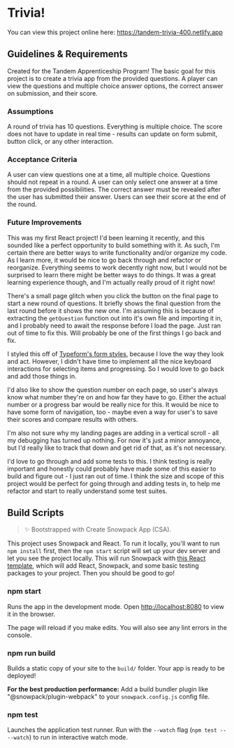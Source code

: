 # Trivia!

You can view this project online here: <https://tandem-trivia-400.netlify.app>

## Guidelines & Requirements

Created for the Tandem Apprenticeship Program! The basic goal for this project is to create a trivia app from the provided questions. A player can view the questions and multiple choice answer options, the correct answer on submission, and their score.

### Assumptions

A round of trivia has 10 questions. Everything is multiple choice. The score does not have to update in real time - results can update on form submit, button click, or any other interaction.

### Acceptance Criteria

A user can view questions one at a time, all multiple choice. Questions should not repeat in a round. A user can only select one answer at a time from the provided possibilities. The correct answer must be revealed after the user has submitted their answer. Users can see their score at the end of the round.

### Future Improvements

This was my first React project! I'd been learning it recently, and this sounded like a perfect opportunity to build something with it. As such, I'm certain there are better ways to write functionality and/or organize my code. As I learn more, it would be nice to go back through and refactor or reorganize. Everything seems to work decently right now, but I would not be surprised to learn there might be better ways to do things. It was a great learning experience though, and I'm actually really proud of it right now!

There's a small page glitch when you click the button on the final page to start a new round of questions. It briefly shows the final question from the last round before it shows the new one. I'm assuming this is because of extracting the `getQuestion` function out into it's own file and importing it in, and I probably need to await the response before I load the page. Just ran out of time to fix this. Will probably be one of the first things I go back and fix.

I styled this off of [Typeform's form styles](https://www.typeform.com/templates/t/trivia/), because I love the way they look and act. However, I didn't have time to implement all the nice keyboard interactions for selecting items and progressing. So I would love to go back and add those things in.

I'd also like to show the question number on each page, so user's always know what number they're on and how far they have to go. Either the actual number or a progress bar would be really nice for this. It would be nice to have some form of navigation, too - maybe even a way for user's to save their scores and compare results with others.

I'm also not sure why my landing pages are adding in a vertical scroll - all my debugging has turned up nothing. For now it's just a minor annoyance, but I'd really like to track that down and get rid of that, as it's not necessary.

I'd love to go through and add some tests to this. I think testing is really important and honestly could probably have made some of this easier to build and figure out - I just ran out of time. I think the size and scope of this project would be perfect for going through and adding tests in, to help me refactor and start to really understand some test suites.

## Build Scripts

> ✨ Bootstrapped with Create Snowpack App (CSA).

This project uses Snowpack and React. To run it locally, you'll want to run `npm install` first, then the `npm start` script will set up your dev server and let you see the project locally. This will run Snowpack with [this React template](https://github.com/snowpackjs/snowpack/tree/master/create-snowpack-app/app-template-react), which will add React, Snowpack, and some basic testing packages to your project. Then you should be good to go!

### npm start

Runs the app in the development mode.
Open <http://localhost:8080> to view it in the browser.

The page will reload if you make edits.
You will also see any lint errors in the console.

### npm run build

Builds a static copy of your site to the `build/` folder.
Your app is ready to be deployed!

**For the best production performance:** Add a build bundler plugin like "@snowpack/plugin-webpack" to your `snowpack.config.js` config file.

### npm test

Launches the application test runner.
Run with the `--watch` flag (`npm test -- --watch`) to run in interactive watch mode.
